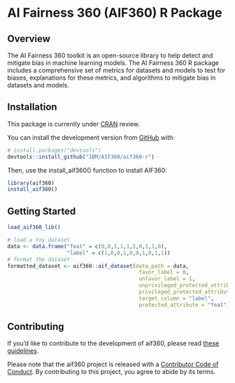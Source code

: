 
<!-- README.md is generated from README.Rmd. Please edit that file -->

# AI Fairness 360 (AIF360) R Package

<!-- badges: start -->

<!-- badges: end -->

## Overview

The AI Fairness 360 toolkit is an open-source library to help detect and
mitigate bias in machine learning models. The AI Fairness 360 R package
includes a comprehensive set of metrics for datasets and models to test
for biases, explanations for these metrics, and algorithms to mitigate
bias in datasets and models.

## Installation

This package is currently under [CRAN](https://CRAN.R-project.org)
review.

You can install the development version from
[GitHub](https://github.com/) with:

``` r
# install.packages("devtools")
devtools::install_github("IBM/AIF360/aif360-r") 
```

Then, use the install\_aif360() function to install AIF360:

``` r
library(aif360)
install_aif360()
```

## Getting Started

``` r
load_aif360_lib()
```

``` r
# load a toy dataset
data <- data.frame("feat" = c(0,0,1,1,1,1,0,1,1,0), 
                   "label" = c(1,0,0,1,0,0,1,0,1,1))
# format the dataset
formatted_dataset <- aif360::aif_dataset(data_path = data, 
                                          favor_label = 0, 
                                          unfavor_label = 1, 
                                          unprivileged_protected_attribute = 0, 
                                          privileged_protected_attribute = 1, 
                                          target_column = "label", 
                                          protected_attribute = "feat")
```

## Contributing

If you’d like to contribute to the development of aif360, please read
[these guidelines](CONTRIBUTING.md).

Please note that the aif360 project is released with a [Contributor Code
of Conduct](CODEOFCONDUCT.md). By contributing to this project, you
agree to abide by its terms.
